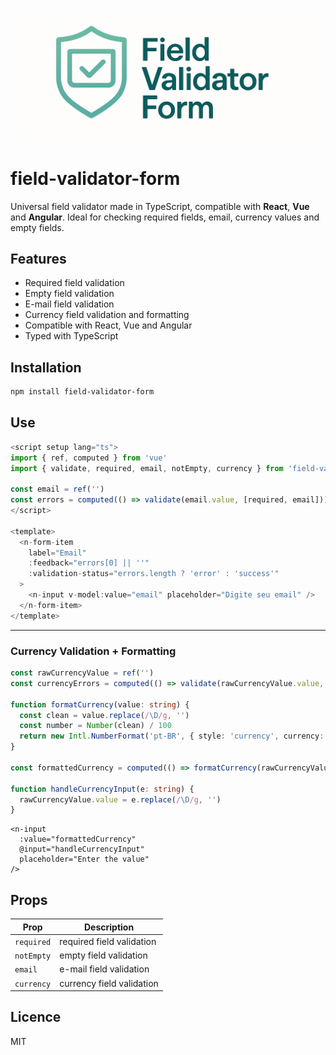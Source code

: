 ![Brand](https://github.com/MiguelCastro9/field-validator-form/raw/master/assets/brand.png)

# field-validator-form

Universal field validator made in TypeScript, compatible with **React**, **Vue** and **Angular**. Ideal for checking required fields, email, currency values ​​and empty fields.

## Features

-  Required field validation
-  Empty field validation
-  E-mail field validation
-  Currency field validation and formatting
-  Compatible with React, Vue and Angular
-  Typed with TypeScript

## Installation

```bash
npm install field-validator-form
```

## Use

```ts
<script setup lang="ts">
import { ref, computed } from 'vue'
import { validate, required, email, notEmpty, currency } from 'field-validator-form'

const email = ref('')
const errors = computed(() => validate(email.value, [required, email]))
</script>

<template>
  <n-form-item
    label="Email"
    :feedback="errors[0] || ''"
    :validation-status="errors.length ? 'error' : 'success'"
  >
    <n-input v-model:value="email" placeholder="Digite seu email" />
  </n-form-item>
</template>
```

---

### Currency Validation + Formatting

```ts
const rawCurrencyValue = ref('')
const currencyErrors = computed(() => validate(rawCurrencyValue.value, [required, currency]))

function formatCurrency(value: string) {
  const clean = value.replace(/\D/g, '')
  const number = Number(clean) / 100
  return new Intl.NumberFormat('pt-BR', { style: 'currency', currency: 'BRL' }).format(number)
}

const formattedCurrency = computed(() => formatCurrency(rawCurrencyValue.value))

function handleCurrencyInput(e: string) {
  rawCurrencyValue.value = e.replace(/\D/g, '')
}
```

```vue
<n-input
  :value="formattedCurrency"
  @input="handleCurrencyInput"
  placeholder="Enter the value"
/>
```

## Props

| Prop         | Description                            |
|--------------|----------------------------------------|
| `required`   | required field validation              |
| `notEmpty`   | empty field validation                 |
| `email`      | e-mail field validation                |
| `currency`   | currency field validation              |


## Licence

MIT



